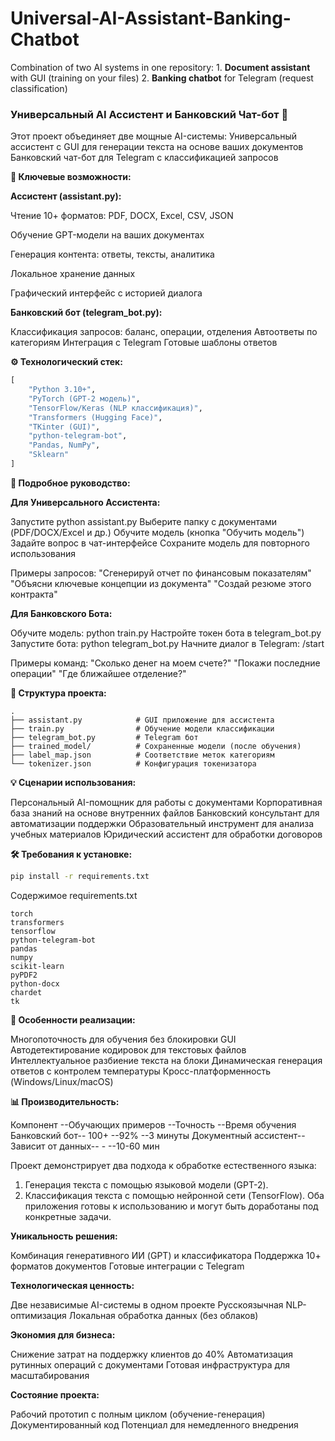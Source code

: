 # Universal-AI-Assistant-Banking-Chatbot
Combination of two AI systems in one repository: 1. **Document assistant** with GUI (training on your files) 2. **Banking chatbot** for Telegram (request classification)

### Универсальный AI Ассистент и Банковский Чат-бот 🤖
Этот проект объединяет две мощные AI-системы:
Универсальный ассистент с GUI для генерации текста на основе ваших документов
Банковский чат-бот для Telegram с классификацией запросов

**🚀 Ключевые возможности:**

**Ассистент (assistant.py):**

Чтение 10+ форматов: PDF, DOCX, Excel, CSV, JSON

Обучение GPT-модели на ваших документах

Генерация контента: ответы, тексты, аналитика

Локальное хранение данных

Графический интерфейс с историей диалога

**Банковский бот (telegram_bot.py):**

Классификация запросов: баланс, операции, отделения
Автоответы по категориям
Интеграция с Telegram
Готовые шаблоны ответов

**⚙️ Технологический стек:**

```python
[
    "Python 3.10+",
    "PyTorch (GPT-2 модель)",
    "TensorFlow/Keras (NLP классификация)",
    "Transformers (Hugging Face)",
    "TKinter (GUI)",
    "python-telegram-bot",
    "Pandas, NumPy",
    "Sklearn"
]
```
**📖 Подробное руководство:**

**Для Универсального Ассистента:**

Запустите python assistant.py
Выберите папку с документами (PDF/DOCX/Excel и др.)
Обучите модель (кнопка "Обучить модель")
Задайте вопрос в чат-интерфейсе
Сохраните модель для повторного использования

Примеры запросов:
"Сгенерируй отчет по финансовым показателям"
"Объясни ключевые концепции из документа"
"Создай резюме этого контракта"

**Для Банковского Бота:**

Обучите модель: python train.py
Настройте токен бота в telegram_bot.py
Запустите бота: python telegram_bot.py
Начните диалог в Telegram: /start

Примеры команд:
"Сколько денег на моем счете?"
"Покажи последние операции"
"Где ближайшее отделение?"

**📂 Структура проекта:**

```text
.
├── assistant.py            # GUI приложение для ассистента
├── train.py                # Обучение модели классификации
├── telegram_bot.py         # Telegram бот
├── trained_model/          # Сохраненные модели (после обучения)
├── label_map.json          # Соответствие меток категориям
└── tokenizer.json          # Конфигурация токенизатора
```

**💡 Сценарии использования:**

Персональный AI-помощник для работы с документами
Корпоративная база знаний на основе внутренних файлов
Банковский консультант для автоматизации поддержки
Образовательный инструмент для анализа учебных материалов
Юридический ассистент для обработки договоров

**🛠 Требования к установке:**

```bash
pip install -r requirements.txt
```
Содержимое requirements.txt

```text
torch
transformers
tensorflow
python-telegram-bot
pandas
numpy
scikit-learn
pyPDF2
python-docx
chardet
tk
```

**🌟 Особенности реализации:**

Многопоточность для обучения без блокировки GUI
Автодетектирование кодировок для текстовых файлов
Интеллектуальное разбиение текста на блоки
Динамическая генерация ответов с контролем температуры
Кросс-платформенность (Windows/Linux/macOS)

**📊 Производительность:**

Компонент	--Обучающих примеров	--Точность	--Время обучения
Банковский бот--	100+	--92%	--3 минуты
Документный ассистент--	Зависит от данных--	-	--10-60 мин

Проект демонстрирует два подхода к обработке естественного языка: 
1. Генерация текста с помощью языковой модели (GPT-2).
2. Классификация текста с помощью нейронной сети (TensorFlow).
Оба приложения готовы к использованию и могут быть доработаны под конкретные задачи.

**Уникальность решения:**

Комбинация генеративного ИИ (GPT) и классификатора
Поддержка 10+ форматов документов
Готовые интеграции с Telegram

**Технологическая ценность:**

Две независимые AI-системы в одном проекте
Русскоязычная NLP-оптимизация
Локальная обработка данных (без облаков)

**Экономия для бизнеса:**

Снижение затрат на поддержку клиентов до 40%
Автоматизация рутинных операций с документами
Готовая инфраструктура для масштабирования

**Состояние проекта:**

Рабочий прототип с полным циклом (обучение-генерация)
Документированный код
Потенциал для немедленного внедрения
